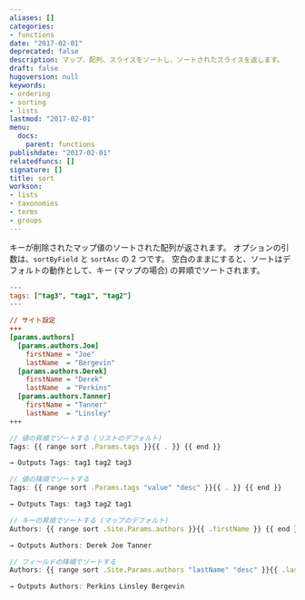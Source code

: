 ```yaml
---
aliases: []
categories:
- functions
date: "2017-02-01"
deprecated: false
description: マップ、配列、スライスをソートし、ソートされたスライスを返します。
draft: false
hugoversion: null
keywords:
- ordering
- sorting
- lists
lastmod: "2017-02-01"
menu:
  docs:
    parent: functions
publishdate: "2017-02-01"
relatedfuncs: []
signature: []
title: sort
workson:
- lists
- taxonomies
- terms
- groups
---
```


キーが削除されたマップ値のソートされた配列が返されます。 オプションの引数は、`sortByField` と `sortAsc` の 2 つです。 空白のままにすると、ソートはデフォルトの動作として、キー (マップの場合) の昇順でソートされます。

```ini
---
tags: ["tag3", "tag1", "tag2"]
---

// サイト設定
+++
[params.authors]
  [params.authors.Joe]
    firstName = "Joe"
    lastName  = "Bergevin"
  [params.authors.Derek]
    firstName = "Derek"
    lastName  = "Perkins"
  [params.authors.Tanner]
    firstName = "Tanner"
    lastName  = "Linsley"
+++
```

```js
// 値の昇順でソートする (リストのデフォルト) 
Tags: {{ range sort .Params.tags }}{{ . }} {{ end }}

→ Outputs Tags: tag1 tag2 tag3

// 値の降順でソートする
Tags: {{ range sort .Params.tags "value" "desc" }}{{ . }} {{ end }}

→ Outputs Tags: tag3 tag2 tag1

// キーの昇順でソートする (マップのデフォルト)
Authors: {{ range sort .Site.Params.authors }}{{ .firstName }} {{ end }}

→ Outputs Authors: Derek Joe Tanner

// フィールドの降順でソートする
Authors: {{ range sort .Site.Params.authors "lastName" "desc" }}{{ .lastName }} {{ end }}

→ Outputs Authors: Perkins Linsley Bergevin
```

